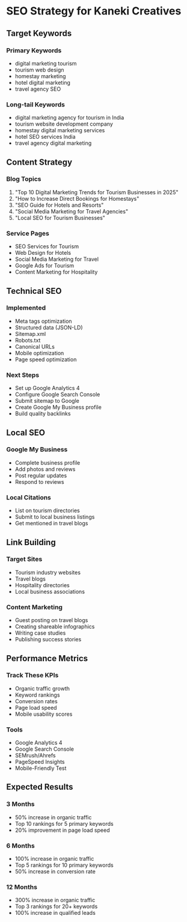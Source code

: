 # SEO Strategy for Kaneki Creatives

## Target Keywords

### Primary Keywords
- digital marketing tourism
- tourism web design
- homestay marketing
- hotel digital marketing
- travel agency SEO

### Long-tail Keywords
- digital marketing agency for tourism in India
- tourism website development company
- homestay digital marketing services
- hotel SEO services India
- travel agency digital marketing

## Content Strategy

### Blog Topics
1. "Top 10 Digital Marketing Trends for Tourism Businesses in 2025"
2. "How to Increase Direct Bookings for Homestays"
3. "SEO Guide for Hotels and Resorts"
4. "Social Media Marketing for Travel Agencies"
5. "Local SEO for Tourism Businesses"

### Service Pages
- SEO Services for Tourism
- Web Design for Hotels
- Social Media Marketing for Travel
- Google Ads for Tourism
- Content Marketing for Hospitality

## Technical SEO

### Implemented
- Meta tags optimization
- Structured data (JSON-LD)
- Sitemap.xml
- Robots.txt
- Canonical URLs
- Mobile optimization
- Page speed optimization

### Next Steps
- Set up Google Analytics 4
- Configure Google Search Console
- Submit sitemap to Google
- Create Google My Business profile
- Build quality backlinks

## Local SEO

### Google My Business
- Complete business profile
- Add photos and reviews
- Post regular updates
- Respond to reviews

### Local Citations
- List on tourism directories
- Submit to local business listings
- Get mentioned in travel blogs

## Link Building

### Target Sites
- Tourism industry websites
- Travel blogs
- Hospitality directories
- Local business associations

### Content Marketing
- Guest posting on travel blogs
- Creating shareable infographics
- Writing case studies
- Publishing success stories

## Performance Metrics

### Track These KPIs
- Organic traffic growth
- Keyword rankings
- Conversion rates
- Page load speed
- Mobile usability scores

### Tools
- Google Analytics 4
- Google Search Console
- SEMrush/Ahrefs
- PageSpeed Insights
- Mobile-Friendly Test

## Expected Results

### 3 Months
- 50% increase in organic traffic
- Top 10 rankings for 5 primary keywords
- 20% improvement in page load speed

### 6 Months
- 100% increase in organic traffic
- Top 5 rankings for 10 primary keywords
- 50% increase in conversion rate

### 12 Months
- 300% increase in organic traffic
- Top 3 rankings for 20+ keywords
- 100% increase in qualified leads
